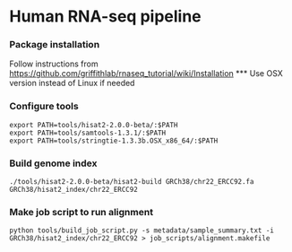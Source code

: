 # Human RNA-seq pipeline

### Package installation
Follow instructions from https://github.com/griffithlab/rnaseq_tutorial/wiki/Installation
*** Use OSX version instead of Linux if needed

### Configure tools
```
export PATH=tools/hisat2-2.0.0-beta/:$PATH
export PATH=tools/samtools-1.3.1/:$PATH
export PATH=tools/stringtie-1.3.3b.OSX_x86_64/:$PATH
```

### Build genome index
```
./tools/hisat2-2.0.0-beta/hisat2-build GRCh38/chr22_ERCC92.fa GRCh38/hisat2_index/chr22_ERCC92
```

### Make job script to run alignment
```
python tools/build_job_script.py -s metadata/sample_summary.txt -i GRCh38/hisat2_index/chr22_ERCC92 > job_scripts/alignment.makefile
```
